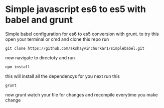 # Simple javascript es6 to es5 with babel and grunt
Simple babel configuration for es6 to es5 conversion with grunt. to try this open your terminal or cmd and clone this repo run

```git clone https://github.com/akshayvinchurkar1/simplebabel.git```

now navigate to directoty and run

```npm install```

this will install all the dependencys for you next run this

```grunt```

now grunt watch your file for changes and recompile everytime you make change
